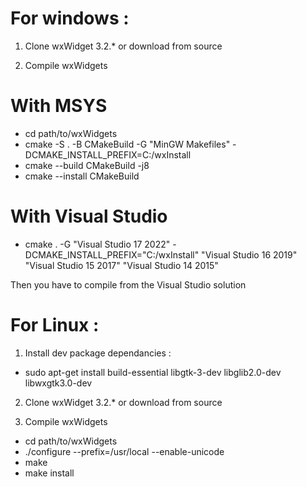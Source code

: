 # For windows :

1) Clone wxWidget 3.2.* or download from source

2) Compile wxWidgets
# With MSYS
 - cd path/to/wxWidgets
 - cmake -S . -B CMakeBuild -G "MinGW Makefiles" -DCMAKE_INSTALL_PREFIX=C:/wxInstall
 - cmake --build CMakeBuild -j8
 - cmake --install CMakeBuild

# With Visual Studio
 - cmake . -G "Visual Studio 17 2022" -DCMAKE_INSTALL_PREFIX="C:/wxInstall"
              "Visual Studio 16 2019"
              "Visual Studio 15 2017"
              "Visual Studio 14 2015"

Then you have to compile from the Visual Studio solution


# For Linux :
1) Install dev package dependancies : 
 - sudo apt-get install build-essential libgtk-3-dev libglib2.0-dev libwxgtk3.0-dev

2) Clone wxWidget 3.2.* or download from source

3) Compile wxWidgets
 - cd path/to/wxWidgets
 - ./configure --prefix=/usr/local --enable-unicode
 - make
 - make install